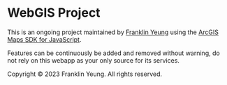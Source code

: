 
# WebGIS Project

This is an ongoing project maintained by [Franklin Yeung](https://franklinyeung.me) using the [ArcGIS Maps SDK for JavaScript](https://developers.arcgis.com/javascript/latest/).

Features can be continuously be added and removed without warning, do not rely on this webapp  as your only source for its services.

Copyright &copy; 2023 Franklin Yeung. All rights reserved.